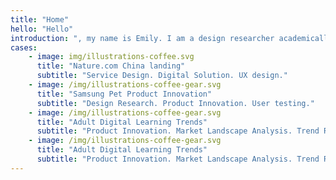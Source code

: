 ```yaml
---
title: "Home"
hello: "Hello"
introduction: ", my name is Emily. I am a design researcher academically trained in design anthropology and commence, with 6 years experiences of running and leading research projects in the aspects of brand strategy, product innovation and service design."
cases:
    - image: img/illustrations-coffee.svg
      title: "Nature.com China landing"
      subtitle: "Service Design. Digital Solution. UX design."
    - image: /img/illustrations-coffee-gear.svg
      title: "Samsung Pet Product Innovation"
      subtitle: "Design Research. Product Innovation. User testing."
    - image: /img/illustrations-coffee-gear.svg
      title: "Adult Digital Learning Trends"
      subtitle: "Product Innovation. Market Landscape Analysis. Trend Research."
    - image: /img/illustrations-coffee-gear.svg
      title: "Adult Digital Learning Trends"
      subtitle: "Product Innovation. Market Landscape Analysis. Trend Research."
---
```


